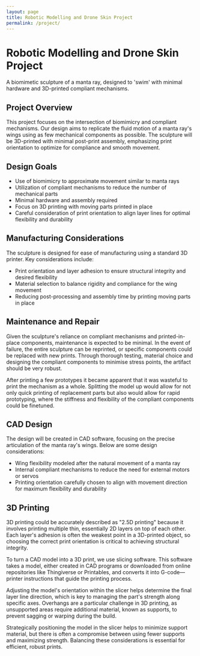 ```yaml
---
layout: page
title: Robotic Modelling and Drone Skin Project
permalink: /project/
---
```


# Robotic Modelling and Drone Skin Project

A biomimetic sculpture of a manta ray, designed to 'swim' with minimal hardware and 3D-printed compliant mechanisms.

## Project Overview

This project focuses on the intersection of biomimicry and compliant mechanisms. Our design aims to replicate the fluid motion of a manta ray's wings using as few mechanical components as possible. The sculpture will be 3D-printed with minimal post-print assembly, emphasizing print orientation to optimize for compliance and smooth movement.

## Design Goals

- Use of biomimicry to approximate movement similar to manta rays
- Utilization of compliant mechanisms to reduce the number of mechanical parts
- Minimal hardware and assembly required
- Focus on 3D printing with moving parts printed in place
- Careful consideration of print orientation to align layer lines for optimal flexibility and durability

## Manufacturing Considerations

The sculpture is designed for ease of manufacturing using a standard 3D printer. Key considerations include:

- Print orientation and layer adhesion to ensure structural integrity and desired flexibility
- Material selection to balance rigidity and compliance for the wing movement
- Reducing post-processing and assembly time by printing moving parts in place

## Maintenance and Repair

Given the sculpture's reliance on compliant mechanisms and printed-in-place components, maintenance is expected to be minimal. In the event of failure, the entire sculpture can be reprinted, or specific components could be replaced with new prints. Through thorough testing, material choice and designing the compliant components to minimise stress points, the artifact should be very robust.

After printing a few prototypes it became apparent that it was wasteful to print the mechanism as a whole. Splitting the model up would allow for not only quick printing of replacement parts but also would allow for rapid prototyping, where the stiffness and flexibility of the compliant components could be finetuned.

## CAD Design

The design will be created in CAD software, focusing on the precise articulation of the manta ray's wings. Below are some design considerations:

- Wing flexibility modeled after the natural movement of a manta ray
- Internal compliant mechanisms to reduce the need for external motors or servos
- Printing orientation carefully chosen to align with movement direction for maximum flexibility and durability

## 3D Printing

3D printing could be accurately described as "2.5D printing" because it involves printing multiple thin, essentially 2D layers on top of each other. Each layer's adhesion is often the weakest point in a 3D-printed object, so choosing the correct print orientation is critical to achieving structural integrity. 

To turn a CAD model into a 3D print, we use slicing software. This software takes a model, either created in CAD programs or downloaded from online repositories like Thingiverse or Printables, and converts it into G-code—printer instructions that guide the printing process. 

Adjusting the model's orientation within the slicer helps determine the final layer line direction, which is key to managing the part's strength along specific axes. Overhangs are a particular challenge in 3D printing, as unsupported areas require additional material, known as supports, to prevent sagging or warping during the build. 

Strategically positioning the model in the slicer helps to minimize support material, but there is often a compromise between using fewer supports and maximizing strength. Balancing these considerations is essential for efficient, robust prints.